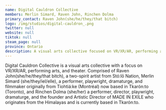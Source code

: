 ```yaml
---
name: Digital Cauldron Collective
members: Merlin Simard, Raven John, Rinchen Dolma
primary_contact: Raven John(she/he/they/that bitch)
logo: /img/studios/digital-cauldron_.png
twitter: null
website: null
tiktok: null
steam_page: null
province: Ontario
description: A visual arts collective focused on VR/XR/AR, performing arts and theatre, intent on exploring new forms of storytelling.
---
```


Digital Cauldron Collective is a visual arts collective with a focus on VR/XR/AR, performing arts, and theater. Comprised of Raven John(she/he/they/that bitch), a two-spirit artist from Stó:lō Nation, Merlin Simard (she/they/iel/elle), a performer, playwright, dramaturge, and filmmaker originally from Tiohtiá:ke (Montréal) now based in Tkarón:to (Toronto), and Rinchen Dolma (she/her) a performer, director, playwright, dramaturge, and the founder and Artistic Director of MADE IN EXILE who originates from the Himalayas and is currently based in Tkarón:to.
